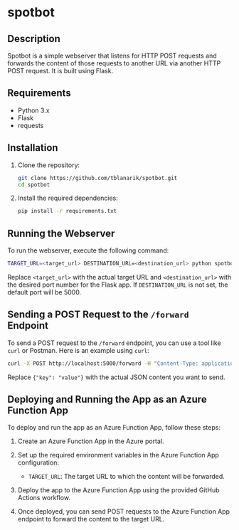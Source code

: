 # spotbot

## Description

Spotbot is a simple webserver that listens for HTTP POST requests and forwards the content of those requests to another URL via another HTTP POST request. It is built using Flask.

## Requirements

- Python 3.x
- Flask
- requests

## Installation

1. Clone the repository:
   ```sh
   git clone https://github.com/tblanarik/spotbot.git
   cd spotbot
   ```

2. Install the required dependencies:
   ```sh
   pip install -r requirements.txt
   ```

## Running the Webserver

To run the webserver, execute the following command:
```sh
TARGET_URL=<target_url> DESTINATION_URL=<destination_url> python spotbot.py
```

Replace `<target_url>` with the actual target URL and `<destination_url>` with the desired port number for the Flask app. If `DESTINATION_URL` is not set, the default port will be 5000.

## Sending a POST Request to the `/forward` Endpoint

To send a POST request to the `/forward` endpoint, you can use a tool like `curl` or Postman. Here is an example using `curl`:

```sh
curl -X POST http://localhost:5000/forward -H "Content-Type: application/json" -d '{"key": "value"}'
```

Replace `{"key": "value"}` with the actual JSON content you want to send.

## Deploying and Running the App as an Azure Function App

To deploy and run the app as an Azure Function App, follow these steps:

1. Create an Azure Function App in the Azure portal.

2. Set up the required environment variables in the Azure Function App configuration:
   - `TARGET_URL`: The target URL to which the content will be forwarded.

3. Deploy the app to the Azure Function App using the provided GitHub Actions workflow.

4. Once deployed, you can send POST requests to the Azure Function App endpoint to forward the content to the target URL.
